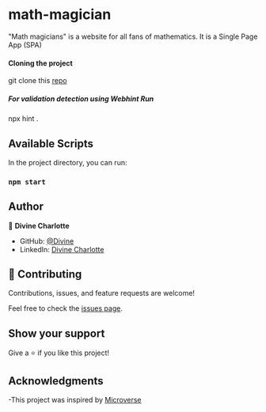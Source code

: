 # math-magician

"Math magicians" is a website for all fans of mathematics. It is a Single Page App (SPA)


#### Cloning the project

git clone this [repo](git@github.com:divinecharlotte/math-magician.git) 


##### For validation detection using Webhint Run

npx hint .

## Available Scripts

In the project directory, you can run:

### `npm start`




## Author

👤 **Divine Charlotte**

- GitHub: [@Divine](https://github.com/divinecharlotte)
- LinkedIn: [Divine Charlotte](https://www.linkedin.com/in/charlotte-divine-dusenge-31b19017a/)

## 🤝 Contributing

Contributions, issues, and feature requests are welcome!

Feel free to check the [issues page](https://github.com/divinecharlotte/math-magician/issues).

## Show your support

Give a ⭐️ if you like this project!

## Acknowledgments

-This project was inspired by [Microverse](https://www.microverse.org)


